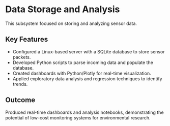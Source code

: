 # Data Storage and Analysis

This subsystem focused on storing and analyzing sensor data.

## Key Features
- Configured a Linux-based server with a SQLite database to store sensor packets.
- Developed Python scripts to parse incoming data and populate the database.
- Created dashboards with Python/Plotly for real-time visualization.
- Applied exploratory data analysis and regression techniques to identify trends.

## Outcome
Produced real-time dashboards and analysis notebooks, demonstrating the potential of low-cost monitoring systems for environmental research.
